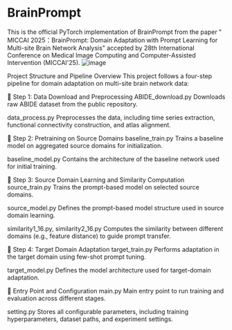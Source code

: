 # BrainPrompt
This is the official PyTorch implementation of BrainPrompt from the paper " MICCAI 2025：BrainPrompt: Domain Adaptation with Prompt Learning for Multi-site Brain Network Analysis" accepted by 28th International Conference on Medical Image Computing and Computer-Assisted Intervention (MICCAI'25).
![image](https://github.com/user-attachments/assets/8ee65712-fc58-495e-802d-f9765413e860)

 Project Structure and Pipeline Overview
This project follows a four-step pipeline for domain adaptation on multi-site brain network data:

🔹 Step 1: Data Download and Preprocessing
ABIDE_download.py
Downloads raw ABIDE dataset from the public repository.

data_process.py
Preprocesses the data, including time series extraction, functional connectivity construction, and atlas alignment.

🔹 Step 2: Pretraining on Source Domains
baseline_train.py
Trains a baseline model on aggregated source domains for initialization.

baseline_model.py
Contains the architecture of the baseline network used for initial training.

🔹 Step 3: Source Domain Learning and Similarity Computation
source_train.py
Trains the prompt-based model on selected source domains.

source_model.py
Defines the prompt-based model structure used in source domain learning.

similarity1_16.py, similarity2_16.py
Computes the similarity between different domains (e.g., feature distance) to guide prompt transfer.

🔹 Step 4: Target Domain Adaptation
target_train.py
Performs adaptation in the target domain using few-shot prompt tuning.

target_model.py
Defines the model architecture used for target-domain adaptation.

🔹 Entry Point and Configuration
main.py
Main entry point to run training and evaluation across different stages.

setting.py
Stores all configurable parameters, including training hyperparameters, dataset paths, and experiment settings.
